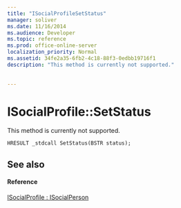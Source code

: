 ```yaml
---
title: "ISocialProfileSetStatus"
manager: soliver
ms.date: 11/16/2014
ms.audience: Developer
ms.topic: reference
ms.prod: office-online-server
localization_priority: Normal
ms.assetid: 34fe2a35-6fb2-4c18-88f3-0edbb19716f1
description: "This method is currently not supported."
 
 
---
```


# ISocialProfile::SetStatus

This method is currently not supported. 
  
```
HRESULT _stdcall SetStatus(BSTR status);
```

## See also

#### Reference

[ISocialProfile : ISocialPerson](isocialprofileisocialperson.md)

